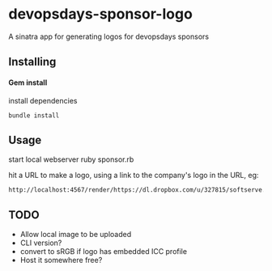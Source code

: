 devopsdays-sponsor-logo
========
A sinatra app for generating logos for devopsdays sponsors


Installing
-------------------

#### Gem install

install dependencies

    bundle install

Usage
---------------

start local webserver
    ruby sponsor.rb

hit a URL to make a logo, using a link to the company's logo in the URL, eg:

    http://localhost:4567/render/https://dl.dropbox.com/u/327815/softserve.png
    

TODO
-----

  * Allow local image to be uploaded
  * CLI version?
  * convert to sRGB if logo has embedded ICC profile
  * Host it somewhere free?
